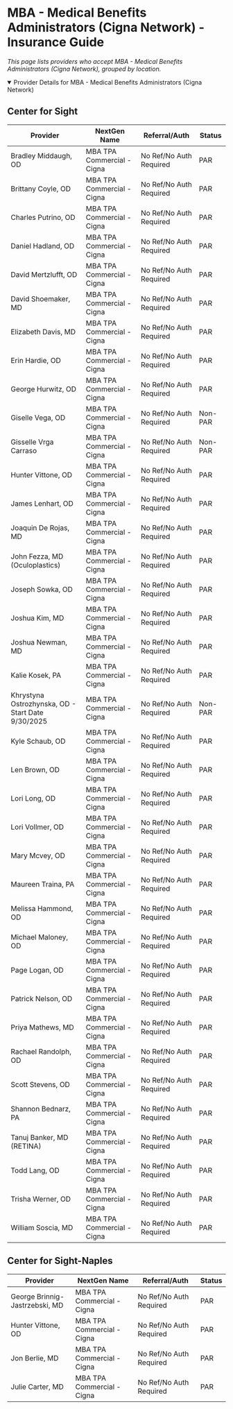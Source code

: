 # MBA - Medical Benefits Administrators (Cigna Network) - Insurance Guide

*This page lists providers who accept MBA - Medical Benefits Administrators (Cigna Network), grouped by location.*

<details open><summary>Provider Details for MBA - Medical Benefits Administrators (Cigna Network)</summary>

## Center for Sight

| Provider | NextGen Name | Referral/Auth | Status |
|----------|-------------|--------------|--------|
| Bradley Middaugh, OD | MBA TPA Commercial - Cigna | No Ref/No Auth Required | PAR |
| Brittany Coyle, OD | MBA TPA Commercial - Cigna | No Ref/No Auth Required | PAR |
| Charles Putrino, OD | MBA TPA Commercial - Cigna | No Ref/No Auth Required | PAR |
| Daniel Hadland, OD | MBA TPA Commercial - Cigna | No Ref/No Auth Required | PAR |
| David Mertzlufft, OD | MBA TPA Commercial - Cigna | No Ref/No Auth Required | PAR |
| David Shoemaker, MD | MBA TPA Commercial - Cigna | No Ref/No Auth Required | PAR |
| Elizabeth Davis, MD | MBA TPA Commercial - Cigna | No Ref/No Auth Required | PAR |
| Erin Hardie, OD | MBA TPA Commercial - Cigna | No Ref/No Auth Required | PAR |
| George Hurwitz, OD | MBA TPA Commercial - Cigna | No Ref/No Auth Required | PAR |
| Giselle Vega, OD | MBA TPA Commercial - Cigna | No Ref/No Auth Required | Non-PAR |
| Gisselle Vrga Carraso | MBA TPA Commercial - Cigna | No Ref/No Auth Required | Non-PAR |
| Hunter Vittone, OD | MBA TPA Commercial - Cigna | No Ref/No Auth Required | PAR |
| James Lenhart, OD | MBA TPA Commercial - Cigna | No Ref/No Auth Required | PAR |
| Joaquin De Rojas, MD | MBA TPA Commercial - Cigna | No Ref/No Auth Required | PAR |
| John Fezza, MD (Oculoplastics) | MBA TPA Commercial - Cigna | No Ref/No Auth Required | PAR |
| Joseph Sowka, OD | MBA TPA Commercial - Cigna | No Ref/No Auth Required | PAR |
| Joshua Kim, MD | MBA TPA Commercial - Cigna | No Ref/No Auth Required | PAR |
| Joshua Newman, MD | MBA TPA Commercial - Cigna | No Ref/No Auth Required | PAR |
| Kalie Kosek, PA | MBA TPA Commercial - Cigna | No Ref/No Auth Required | PAR |
| Khrystyna Ostrozhynska, OD - Start Date 9/30/2025 | MBA TPA Commercial - Cigna | No Ref/No Auth Required | Non-PAR |
| Kyle Schaub, OD | MBA TPA Commercial - Cigna | No Ref/No Auth Required | PAR |
| Len Brown, OD | MBA TPA Commercial - Cigna | No Ref/No Auth Required | PAR |
| Lori Long, OD | MBA TPA Commercial - Cigna | No Ref/No Auth Required | PAR |
| Lori Vollmer, OD | MBA TPA Commercial - Cigna | No Ref/No Auth Required | PAR |
| Mary Mcvey, OD | MBA TPA Commercial - Cigna | No Ref/No Auth Required | PAR |
| Maureen Traina, PA | MBA TPA Commercial - Cigna | No Ref/No Auth Required | PAR |
| Melissa Hammond, OD | MBA TPA Commercial - Cigna | No Ref/No Auth Required | PAR |
| Michael Maloney, OD | MBA TPA Commercial - Cigna | No Ref/No Auth Required | PAR |
| Page Logan, OD | MBA TPA Commercial - Cigna | No Ref/No Auth Required | PAR |
| Patrick Nelson, OD | MBA TPA Commercial - Cigna | No Ref/No Auth Required | PAR |
| Priya Mathews, MD | MBA TPA Commercial - Cigna | No Ref/No Auth Required | PAR |
| Rachael Randolph, OD | MBA TPA Commercial - Cigna | No Ref/No Auth Required | PAR |
| Scott Stevens, OD | MBA TPA Commercial - Cigna | No Ref/No Auth Required | PAR |
| Shannon Bednarz, PA | MBA TPA Commercial - Cigna | No Ref/No Auth Required | PAR |
| Tanuj Banker, MD (RETINA) | MBA TPA Commercial - Cigna | No Ref/No Auth Required | PAR |
| Todd Lang, OD | MBA TPA Commercial - Cigna | No Ref/No Auth Required | PAR |
| Trisha Werner, OD | MBA TPA Commercial - Cigna | No Ref/No Auth Required | PAR |
| William Soscia, MD | MBA TPA Commercial - Cigna | No Ref/No Auth Required | PAR |

## Center for Sight-Naples

| Provider | NextGen Name | Referral/Auth | Status |
|----------|-------------|--------------|--------|
| George Brinnig-Jastrzebski, MD | MBA TPA Commercial - Cigna | No Ref/No Auth Required | PAR |
| Hunter Vittone, OD | MBA TPA Commercial - Cigna | No Ref/No Auth Required | PAR |
| Jon Berlie, MD | MBA TPA Commercial - Cigna | No Ref/No Auth Required | PAR |
| Julie Carter, MD | MBA TPA Commercial - Cigna | No Ref/No Auth Required | PAR |

</details>

